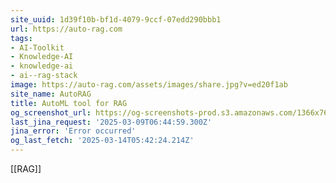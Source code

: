 ```yaml
---
site_uuid: 1d39f10b-bf1d-4079-9ccf-07edd290bbb1
url: https://auto-rag.com
tags:
- AI-Toolkit
- Knowledge-AI
- knowledge-ai
- ai--rag-stack
image: https://auto-rag.com/assets/images/share.jpg?v=ed20f1ab
site_name: AutoRAG
title: AutoML tool for RAG
og_screenshot_url: https://og-screenshots-prod.s3.amazonaws.com/1366x768/80/false/d2da8633d09a9e301907b9a378d17816df77e5065f2dd7cb632c2d286c5ea706.jpeg
last_jina_request: '2025-03-09T06:44:59.300Z'
jina_error: 'Error occurred'
og_last_fetch: '2025-03-14T05:42:24.214Z'
---
```

[[RAG]]
